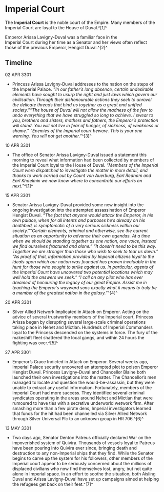 # Imperial Court
The **Imperial Court** is the noble court of the Empire. Many members of the Imperial Court are loyal to the House of Duval.^[1]^

Emperor Arissa Lavigny-Duval was a familiar face in the Imperial Court during her time as a Senator and her views often reflect those of the previous Emperor, Hengist Duval.^[2]^

## Timeline

02 APR 3301

- Princess Arissa Lavigny-Duval addresses to the nation on the steps of the Imperial Palace. *“In our father’s long absence, certain undesirable elements have sought to usurp the right and just laws which govern our civilisation. Through their dishonourable actions they seek to unravel the delicate threads that bind us together as a great and unified society.”“The house of Duval will not allow the madness of the few to undo everything that we have struggled so long to achieve. I swear to you, brothers and sisters, mothers and fathers, the Emperor’s protection will stand. You will not live in fear of hunger, of sickness, of weakness or shame.” “Enemies of the Imperial court beware. This is your one warning. You will not get another.”*^[3]^

10 APR 3301

- The office of Senator Arissa Lavigny-Duval issued a statement this morning to reveal what information had been collected by members of the Imperial Court loyal to the House of Duval. *“Members of the Imperial Court were dispatched to investigate the matter in more detail, and thanks to work carried out by Count von Auerburg, Earl Rednam and Earl Khaelmin we now know where to concentrate our efforts on next.”*^[1]^

15 APR 3301

- Senator Arissa Lavigny-Duval provided some new insight into the ongoing investigation into the attempted assassination of Emperor Hengist Duval. *“The fact that anyone would attack the Emperor, in his own palace, when for all intents and purposes he’s already on his deathbed, is symptomatic of a very serious sickness within our society.”“Certain elements, criminal and otherwise, see the current situation as an opportunity to advance their own agendas. At a time when we should be standing together as one nation, one voice, instead we find ourselves fractured and alone.” “It doesn’t need to be this way. Together we are stronger than those who wish to seek to tear us down.” “As proof of that, information provided by Imperial citizens loyal to the ideals upon which our nation was founded has proven invaluable in the hunt for those who sought to strike against us. In particular, agents of the Imperial Court have uncovered two potential locations which may well hold the answers we seek.” “I call on any pilot who has ever dreamed of honouring the legacy of our great Empire. Assist me in teaching the Emperor’s wayward sons exactly what it means to truly be a member of the greatest nation in the galaxy.”*^[4]^

20 APR 3301

- Silver Allied Network Implicated in Attack on Emperor. Acting on the advice of several trustworthy members of the Imperial court, Princess Arissa began by disrupting several large-scale criminal operations taking place in Nehet and Mictlan. Hundreds of Imperial Commanders loyal to the Princess descended on the systems in force. The fury of the makeshift fleet shattered the local gangs, and within 24 hours the fighting was over.^[5]^

27 APR 3301

- Emperor’s Grace Indicted in Attack on Emperor. Several weeks ago, Imperial Palace security uncovered an attempted plot to poison Emperor Hengist Duval. Princess Lavigny-Duval and Chancellor Blaine both launched their own investigations into the matter. The Chancellor’s men managed to locate and question the would-be-assassin, but they were unable to extract any useful information. Fortunately, members of the Imperial Court had more success. They identified several criminal syndicates operating in the areas around Nehet and Mictlan that were rumoured to have ties with a secretive underworld wetwork firm. After smashing more than a few pirate dens, Imperial investigators learned that funds for the hit had been channelled via Silver Allied Network through Silver Universal Plc to an unknown group in HR 706.^[6]^

13 MAY 3301

- Two days ago, Senator Denton Patreus officially declared War on the impoverished system of Quivira. Thousands of vessels loyal to Patreus have been pouring into Quivira ever since, bringing death and destruction to any non-Imperial ships that they find. While the Senator begins to carve up the system for his followers, other members of the Imperial court appear to be seriously concerned about the millions of displaced civilians who now find themselves lost, angry, but not quite alone in Imperial space. In an effort to soothe the situation, both Aisling Duval and Arissa Lavigny-Duval have set up campaigns aimed at helping the refugees get back on their feet.^[7]^